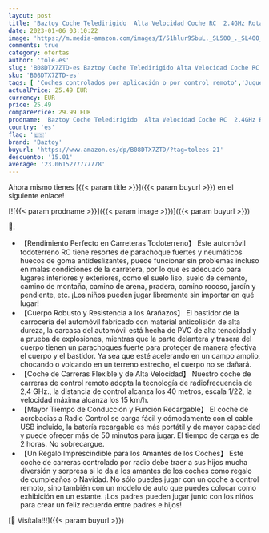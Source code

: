 ```yaml
---
layout: post
title: 'Baztoy Coche Teledirigido  Alta Velocidad Coche RC  2.4GHz Rotación de 360°Coche de Juguetes Niños 2 3 4 5 6 7 8 9 10 11 12 13 Años  Coche Radiocontrol para Regalos Navidad Cumpleaños Juegos'
date: 2023-01-06 03:10:22
image: 'https://m.media-amazon.com/images/I/51hlur9SbuL._SL500_._SL400_.jpg'
comments: true
category: ofertas
author: 'tole.es'
slug: 'B08DTX7ZTD-es Baztoy Coche Teledirigido Alta Velocidad Coche RC 2.4GHz...'
sku: 'B08DTX7ZTD-es'
tags: [ 'Coches controlados por aplicación o por control remoto','Juguetes','Juguetes y juegos','Radiocontrol','Vehículos controlados por aplicación y control remoto','baztoy','navidad','🇪🇸', ]
actualPrice: 25.49 EUR
currency: EUR
price: 25.49
comparePrice: 29.99 EUR
prodname: 'Baztoy Coche Teledirigido  Alta Velocidad Coche RC  2.4GHz Rotación de 360°Coche de Juguetes Niños 2 3 4 5 6 7 8 9 10 11 12 13 Años  Coche Radiocontrol para Regalos Navidad Cumpleaños Juegos'
country: 'es'
flag: '🇪🇸'
brand: 'Baztoy'
buyurl: 'https://www.amazon.es/dp/B08DTX7ZTD/?tag=tolees-21'
descuento: '15.01'
average: '23.0615277777778'
---
```


Ahora mismo tienes [{{< param title >}}]({{< param buyurl >}}) en el siguiente enlace!

[![{{< param prodname >}}]({{< param image >}})]({{< param buyurl >}})

🔎:

- 【Rendimiento Perfecto en Carreteras Todoterreno】 Este automóvil todoterreno RC tiene resortes de parachoque fuertes y neumáticos huecos de goma antideslizantes, puede funcionar sin problemas incluso en malas condiciones de la carretera, por lo que es adecuado para lugares interiores y exteriores, como el suelo liso, suelo de cemento, camino de montaña, camino de arena, pradera, camino rocoso, jardín y pendiente, etc. ¡Los niños pueden jugar libremente sin importar en qué lugar!
- 【Cuerpo Robusto y Resistencia a los Arañazos】 El bastidor de la carrocería del automóvil fabricado con material anticolisión de alta dureza, la carcasa del automóvil está hecha de PVC de alta tenacidad y a prueba de explosiones, mientras que la parte delantera y trasera del cuerpo tienen un parachoques fuerte para proteger de manera efectiva el cuerpo y el bastidor. Ya sea que esté acelerando en un campo amplio, chocando o volcando en un terreno estrecho, el cuerpo no se dañará.
- 【Coche de Carreras Flexible y de Alta Velocidad】 Nuestro coche de carreras de control remoto adopta la tecnología de radiofrecuencia de 2,4 GHz., la distancia de control alcanza los 40 metros, escala 1/22, la velocidad máxima alcanza los 15 km/h.
- 【Mayor Tiempo de Conducción y Función Recargable】 El coche de acrobacias a Radio Control se carga fácil y cómodamente con el cable USB incluido, la batería recargable es más portátil y de mayor capacidad y puede ofrecer más de 50 minutos para jugar. El tiempo de carga es de 2 horas. No sobrecargue.
- 【Un Regalo Imprescindible para los Amantes de los Coches】 Este coche de carreras controlado por radio debe traer a sus hijos mucha diversión y sorpresa si lo da a los amantes de los coches como regalo de cumpleaños o Navidad. No sólo puedes jugar con un coche a control remoto, sino también con un modelo de auto que puedes colocar como exhibición en un estante. ¡Los padres pueden jugar junto con los niños para crear un feliz recuerdo entre padres e hijos!

[🛒 Visítala!!!]({{< param buyurl >}})
